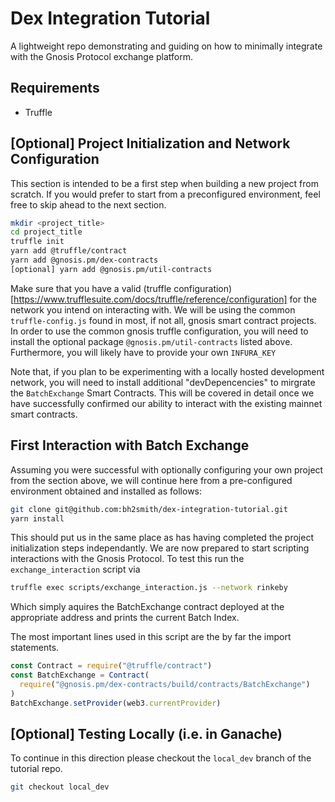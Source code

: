 # Dex Integration Tutorial

A lightweight repo demonstrating and guiding on how to minimally integrate with the Gnosis Protocol exchange platform.

## Requirements

- Truffle

## [Optional] Project Initialization and Network Configuration

This section is intended to be a first step when building a new project from scratch. If you would prefer to start from a preconfigured environment, feel free to skip ahead to the next section.

```sh
mkdir <project_title>
cd project_title
truffle init
yarn add @truffle/contract
yarn add @gnosis.pm/dex-contracts
[optional] yarn add @gnosis.pm/util-contracts
```

Make sure that you have a valid (truffle configuration)[https://www.trufflesuite.com/docs/truffle/reference/configuration] for the network you intend on interacting with.
We will be using the common `truffle-config.js` found in most, if not all, gnosis smart contract projects.
In order to use the common gnosis truffle configuration, you will need to install the optional package `@gnosis.pm/util-contracts` listed above.
Furthermore, you will likely have to provide your own `INFURA_KEY`

Note that, if you plan to be experimenting with a locally hosted development network, you will need to install additional "devDepencencies" to mirgrate the `BatchExchange` Smart Contracts. This will be covered in detail once we have successfully confirmed our ability to interact with the existing mainnet smart contracts.

## First Interaction with Batch Exchange

Assuming you were successful with optionally configuring your own project from the section above, we will continue here from a pre-configured environment obtained and installed as follows:

```sh
git clone git@github.com:bh2smith/dex-integration-tutorial.git
yarn install
```

This should put us in the same place as has having completed the project initialization steps independantly. We are now prepared to start scripting interactions with the Gnosis Protocol. To test this run the `exchange_interaction` script via

```sh
truffle exec scripts/exchange_interaction.js --network rinkeby
```

Which simply aquires the BatchExchange contract deployed at the appropriate address and prints the current Batch Index.

The most important lines used in this script are the by far the import statements.

```js
const Contract = require("@truffle/contract")
const BatchExchange = Contract(
  require("@gnosis.pm/dex-contracts/build/contracts/BatchExchange")
)
BatchExchange.setProvider(web3.currentProvider)
```



## [Optional] Testing Locally (i.e. in Ganache)

To continue in this direction please checkout the `local_dev` branch of the tutorial repo.

```sh
git checkout local_dev
```
